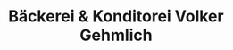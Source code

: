 ---
title: "Bäckerei & Konditorei Volker Gehmlich"
url: /olbernhau/baeckerei-und-konditorei-volker-gehmlich/
shop: Bäckerei
---